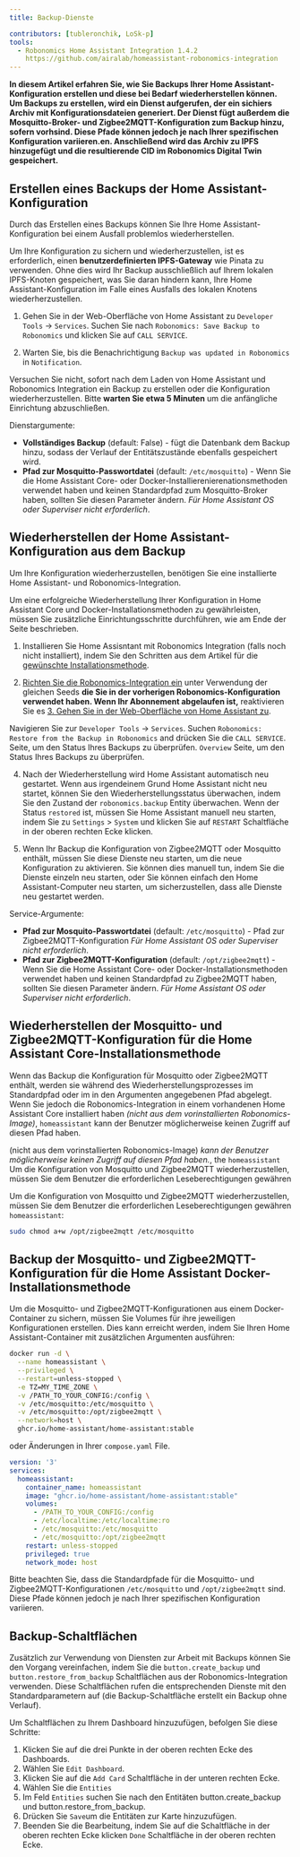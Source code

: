 ```yaml
---
title: Backup-Dienste

contributors: [tubleronchik, LoSk-p]
tools:
  - Robonomics Home Assistant Integration 1.4.2
    https://github.com/airalab/homeassistant-robonomics-integration
---
```


**In diesem Artikel erfahren Sie, wie Sie Backups Ihrer Home Assistant-Konfiguration erstellen und diese bei Bedarf wiederherstellen können. Um Backups zu erstellen, wird ein Dienst aufgerufen, der ein sichiers Archiv mit Konfigurationsdateien generiert. Der Dienst fügt außerdem die Mosquitto-Broker- und Zigbee2MQTT-Konfiguration zum Backup hinzu, sofern vorhsind. Diese Pfade können jedoch je nach Ihrer spezifischen Konfiguration variieren.en. Anschließend wird das Archiv zu IPFS hinzugefügt und die resultierende CID im Robonomics Digital Twin gespeichert.**

## Erstellen eines Backups der Home Assistant-Konfiguration

Durch das Erstellen eines Backups können Sie Ihre Home Assistant-Konfiguration bei einem Ausfall problemlos wiederherstellen.

<robo-wiki-video autoplay loop controls :videos="[{src: 'QmZN5LfWR4XwAiZ3jEcw7xbCnT81NsF5XE3XFaNhMm5ba1', type:'mp4'}]" />

<robo-wiki-note type="warning" title="WARNUNG">

Um Ihre Konfiguration zu sichern und wiederherzustellen, ist es erforderlich, einen **benutzerdefinierten IPFS-Gateway** wie Pinata zu verwenden. Ohne dies wird Ihr Backup ausschließlich auf Ihrem lokalen IPFS-Knoten gespeichert, was Sie daran hindern kann, Ihre Home Assistant-Konfiguration im Falle eines Ausfalls des lokalen Knotens wiederherzustellen.

</robo-wiki-note>

1. Gehen Sie in der Web-Oberfläche von Home Assistant zu `Developer Tools` -> `Services`. Suchen Sie nach `Robonomics: Save Backup to Robonomics` und klicken Sie auf `CALL SERVICE`.

2. Warten Sie, bis die Benachrichtigung `Backup was updated in Robonomics` in `Notification`.

<robo-wiki-note type="warning" title="WARNUNG">

Versuchen Sie nicht, sofort nach dem Laden von Home Assistant und Robonomics Integration ein Backup zu erstellen oder die Konfiguration wiederherzustellen. Bitte **warten Sie etwa 5 Minuten** um die anfängliche Einrichtung abzuschließen.

</robo-wiki-note>

Dienstargumente:
- **Vollständiges Backup**  (default: False) - fügt die Datenbank dem Backup hinzu, sodass der Verlauf der Entitätszustände ebenfalls gespeichert wird.
- **Pfad zur Mosquitto-Passwortdatei** (default: `/etc/mosquitto`) - Wenn Sie die Home Assistant Core- oder Docker-Installierenierenationsmethoden verwendet haben und keinen Standardpfad zum Mosquitto-Broker haben, sollten Sie diesen Parameter ändern. *Für Home Assistant OS oder Superviser nicht erforderlich*.

## Wiederherstellen der Home Assistant-Konfiguration aus dem Backup

Um Ihre Konfiguration wiederherzustellen, benötigen Sie eine installierte Home Assistant- und Robonomics-Integration. 

<robo-wiki-video autoplay loop controls :videos="[{src: 'QmNcJpHWWuZzwNCQryTw5kcki49oNTjEb8xvnfffSYfRVa', type:'mp4'}]" />

<robo-wiki-note type="warning" title="WARNUNG">

Um eine erfolgreiche Wiederherstellung Ihrer Konfiguration in Home Assistant Core und Docker-Installationsmethoden zu gewährleisten, müssen Sie zusätzliche Einrichtungsschritte durchführen, wie am Ende der Seite beschrieben.

</robo-wiki-note>

1. Installieren Sie Home Assisntant mit Robonomics Integration (falls noch nicht installiert), indem Sie den Schritten aus dem Artikel für die [gewünschte Installationsmethode](https://wiki.robonomics.network/docs/robonomics-smart-home-overview/#start-here-your-smart-home).

2. [Richten Sie die Robonomics-Integration ein](https://wiki.robonomics.network/docs/robonomics-hass-integration) unter Verwendung der gleichen Seeds **die Sie in der vorherigen Robonomics-Konfiguration verwendet haben. Wenn Ihr Abonnement abgelaufen ist,** reaktivieren Sie es [3. Gehen Sie in der Web-Oberfläche von Home Assistant zu](https://wiki.robonomics.network/docs/sub-activate).

Navigieren Sie zur `Developer Tools` -> `Services`. Suchen `Robonomics: Restore from the Backup in Robonomics` and drücken Sie die `CALL SERVICE`. Seite, um den Status Ihres Backups zu überprüfen. `Overview` Seite, um den Status Ihres Backups zu überprüfen.

4. Nach der Wiederherstellung wird Home Assistant automatisch neu gestartet. Wenn aus irgendeinem Grund Home Assistant nicht neu startet, können Sie den Wiederherstellungsstatus überwachen, indem Sie den Zustand der `robonomics.backup` Entity überwachen. Wenn der Status `restored` ist, müssen Sie Home Assistant manuell neu starten, indem Sie zu `Settings` > `System` und klicken Sie auf `RESTART` Schaltfläche in der oberen rechten Ecke klicken.

5. Wenn Ihr Backup die Konfiguration von Zigbee2MQTT oder Mosquitto enthält, müssen Sie diese Dienste neu starten, um die neue Konfiguration zu aktivieren. Sie können dies manuell tun, indem Sie die Dienste einzeln neu starten, oder Sie können einfach den Home Assistant-Computer neu starten, um sicherzustellen, dass alle Dienste neu gestartet werden.

Service-Argumente:
- **Pfad zur Mosquito-Passwortdatei** (default: `/etc/mosquitto`) - Pfad zur Zigbee2MQTT-Konfiguration *Für Home Assistant OS oder Superviser nicht erforderlich*.
- **Pfad zur Zigbee2MQTT-Konfiguration**  (default: `/opt/zigbee2mqtt`) - Wenn Sie die Home Assistant Core- oder Docker-Installationsmethoden verwendet haben und keinen Standardpfad zu Zigbee2MQTT haben, sollten Sie diesen Parameter ändern. *Für Home Assistant OS oder Superviser nicht erforderlich*.


## Wiederherstellen der Mosquitto- und Zigbee2MQTT-Konfiguration für die Home Assistant Core-Installationsmethode

Wenn das Backup die Konfiguration für Mosquitto oder Zigbee2MQTT enthält, werden sie während des Wiederherstellungsprozesses im Standardpfad oder im in den Argumenten angegebenen Pfad abgelegt. Wenn Sie jedoch die Robonomics-Integration in einem vorhandenen Home Assistant Core installiert haben *(nicht aus dem vorinstallierten Robonomics-Image)*, `homeassistant` kann der Benutzer möglicherweise keinen Zugriff auf diesen Pfad haben.

(nicht aus dem vorinstallierten Robonomics-Image) *kann der Benutzer möglicherweise keinen Zugriff auf diesen Pfad haben.*, the `homeassistant` Um die Konfiguration von Mosquitto und Zigbee2MQTT wiederherzustellen, müssen Sie dem Benutzer die erforderlichen Leseberechtigungen gewähren

Um die Konfiguration von Mosquitto und Zigbee2MQTT wiederherzustellen, müssen Sie dem Benutzer die erforderlichen Leseberechtigungen gewähren `homeassistant`:
```bash
sudo chmod a+w /opt/zigbee2mqtt /etc/mosquitto
```

## Backup der Mosquitto- und Zigbee2MQTT-Konfiguration für die Home Assistant Docker-Installationsmethode

Um die Mosquitto- und Zigbee2MQTT-Konfigurationen aus einem Docker-Container zu sichern, müssen Sie Volumes für ihre jeweiligen Konfigurationen erstellen. Dies kann erreicht werden, indem Sie Ihren Home Assistant-Container mit zusätzlichen Argumenten ausführen:

```bash
docker run -d \
  --name homeassistant \
  --privileged \
  --restart=unless-stopped \
  -e TZ=MY_TIME_ZONE \
  -v /PATH_TO_YOUR_CONFIG:/config \
  -v /etc/mosquitto:/etc/mosquitto \
  -v /etc/mosquitto:/opt/zigbee2mqtt \
  --network=host \
  ghcr.io/home-assistant/home-assistant:stable
```

oder Änderungen in Ihrer `compose.yaml` File.

```yaml
version: '3'
services:
  homeassistant:
    container_name: homeassistant
    image: "ghcr.io/home-assistant/home-assistant:stable"
    volumes:
      - /PATH_TO_YOUR_CONFIG:/config
      - /etc/localtime:/etc/localtime:ro
      - /etc/mosquitto:/etc/mosquitto
      - /etc/mosquitto:/opt/zigbee2mqtt
    restart: unless-stopped
    privileged: true
    network_mode: host
```
<robo-wiki-note type="note" title="Note">

Bitte beachten Sie, dass die Standardpfade für die Mosquitto- und Zigbee2MQTT-Konfigurationen `/etc/mosquitto` und `/opt/zigbee2mqtt` sind. Diese Pfade können jedoch je nach Ihrer spezifischen Konfiguration variieren.

</robo-wiki-note>

## Backup-Schaltflächen

Zusätzlich zur Verwendung von Diensten zur Arbeit mit Backups können Sie den Vorgang vereinfachen, indem Sie die `button.create_backup` und  `button.restore_from_backup` Schaltflächen aus der Robonomics-Integration verwenden. Diese Schaltflächen rufen die entsprechenden Dienste mit den Standardparametern auf (die Backup-Schaltfläche erstellt ein Backup ohne Verlauf).

<robo-wiki-video autoplay loop controls :videos="[{src: 'Qmc1fexYaJMsK6ch6JhjL6aqnAwqYNAzo5nEwYgDpnp4gj', type:'mp4'}]" />

Um Schaltflächen zu Ihrem Dashboard hinzuzufügen, befolgen Sie diese Schritte:

1. Klicken Sie auf die drei Punkte in der oberen rechten Ecke des Dashboards.
2. Wählen Sie `Edit Dashboard`.
3. Klicken Sie auf die `Add Card` Schaltfläche in der unteren rechten Ecke.
4. Wählen Sie die `Entities` 
5. Im Feld `Entities` suchen Sie nach den Entitäten button.create_backup und button.restore_from_backup.
6. Drücken Sie `Save`um die Entitäten zur Karte hinzuzufügen. 
7. Beenden Sie die Bearbeitung, indem Sie auf die Schaltfläche in der oberen rechten Ecke klicken `Done` Schaltfläche in der oberen rechten Ecke.